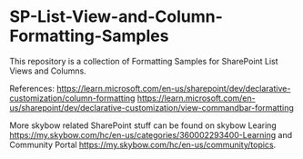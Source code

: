 # SP-List-View-and-Column-Formatting-Samples
This repository is a collection of Formatting Samples for SharePoint List Views and Columns.

References:
https://learn.microsoft.com/en-us/sharepoint/dev/declarative-customization/column-formatting
https://learn.microsoft.com/en-us/sharepoint/dev/declarative-customization/view-commandbar-formatting

More skybow related SharePoint stuff can be found on skybow Learing https://my.skybow.com/hc/en-us/categories/360002293400-Learning 
and Community Portal https://my.skybow.com/hc/en-us/community/topics.